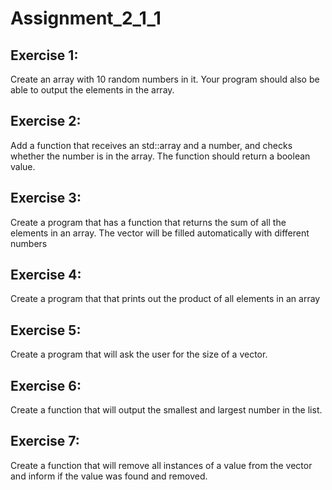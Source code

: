 # Assignment_2_1_1

## Exercise 1:

Create an array with 10 random numbers in it. Your program should also be able
to output the elements in the array.

## Exercise 2:

Add a function that receives an std::array and a number, and checks whether
the number is in the array. The function should return a boolean value.

## Exercise 3:

Create a program that has a function that returns the sum of all the elements
in an array. The vector will be filled automatically with different numbers

## Exercise 4:

Create a  program that that prints out the product of all elements in an array

## Exercise 5:

Create a program that will ask the user for the size of a vector.

## Exercise 6:

Create a function that will output the smallest and largest number in the list.

## Exercise 7:

Create a function that will remove all instances of a value from the vector
and inform if the value was found and removed.
